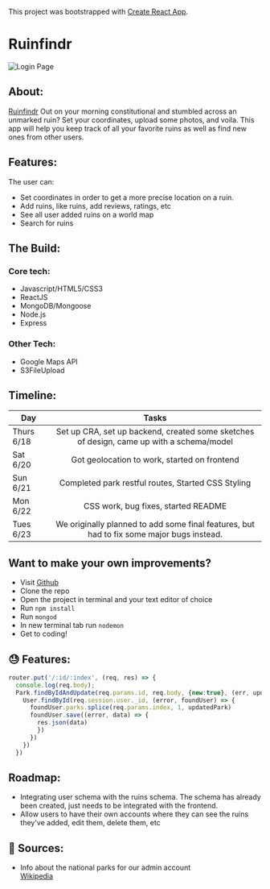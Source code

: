 This project was bootstrapped with [Create React App](https://github.com/facebook/create-react-app).

# Ruinfindr

![Login Page](https://i.imgur.com/wdkqCI4.png "Login Page")

## About:

[Ruinfindr](https://ruinfindr.herokuapp.com/) Out on your morning constitutional and stumbled across an unmarked ruin? Set your coordinates, upload some photos, and voila. This app will help you keep track of all your favorite ruins as well as find new ones from other users.  

## Features:
The user can:
- Set coordinates in order to get a more precise location on a ruin.
- Add ruins, like ruins, add reviews, ratings, etc
- See all user added ruins on a world map
- Search for ruins

## The Build:
### Core tech:
- Javascript/HTML5/CSS3
- ReactJS
- MongoDB/Mongoose
- Node.js
- Express
### Other Tech:
- Google Maps API
- S3FileUpload


## Timeline:
| Day           | Tasks         |
| ------------- |:-------------:|
| Thurs 6/18    | Set up CRA, set up backend, created some sketches of design, came up with a schema/model |
| Sat 6/20      | Got geolocation to work, started on frontend  |
| Sun 6/21      | Completed park restful routes, Started CSS Styling      |
| Mon 6/22      | CSS work, bug fixes, started README     |
| Tues 6/23     | We originally planned to add some final features, but had to fix some major bugs instead.      |


## Want to make your own improvements?
- Visit [Github](https://github.com/btaz21/ruins-final)
- Clone the repo
- Open the project in terminal and your text editor of choice
- Run ```npm install```
- Run ```mongod```
- In new terminal tab run ```nodemon```
- Get to coding!


## :sweat: Features:
```Javascript
router.put('/:id/:index', (req, res) => {
  console.log(req.body);
  Park.findByIdAndUpdate(req.params.id, req.body, {new:true}, (err, updatedPark) => {
    User.findById(req.session.user._id, (error, foundUser) => {
      foundUser.parks.splice(req.params.index, 1, updatedPark)
      foundUser.save((error, data) => {
        res.json(data)
        })
      })
    })
  })
  ```


## Roadmap:
- Integrating user schema with the ruins schema. The schema has already been created, just needs to be integrated with the frontend.
- Allow users to have their own accounts where they can see the ruins they've added, edit them, delete them, etc


## :blue_book: Sources:
- Info about the national parks for our admin account  
[Wikipedia](https://en.wikipedia.org/wiki/List_of_national_parks_of_the_United_States)
